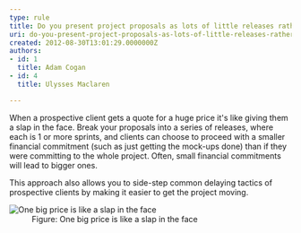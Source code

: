 ```yaml
---
type: rule
title: Do you present project proposals as lots of little releases rather than one big price?
uri: do-you-present-project-proposals-as-lots-of-little-releases-rather-than-one-big-price
created: 2012-08-30T13:01:29.0000000Z
authors:
- id: 1
  title: Adam Cogan
- id: 4
  title: Ulysses Maclaren

---
```




<span class='intro'> <p>
                When a prospective client gets a quote for a huge price it's like giving them a slap in the face.
                Break your proposals into a series of releases, where each is&#160;1&#160;or more sprints,&#160;and 
                clients can choose to proceed with a smaller financial commitment (such as just getting the mock-ups 
                done) than if they were committing to the whole project. Often, small financial commitments will 
                lead to bigger ones.
                </p> </span>

<p> This approach also allows you to side-step common delaying tactics of prospective clients by making it easier to get the project moving. </p><dl class="image"><dt>
      <img alt="One big price is like a slap in the face" src="/PublishingImages/AccountManagement-FaceSlap.jpg" /> 
   </dt><dd> Figure&#58; One big price is like a slap in the face ​</dd></dl>


